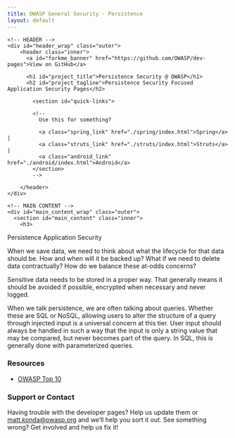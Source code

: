 ```yaml
---
title: OWASP General Security - Persistence
layout: default
---
```


  <body>

    <!-- HEADER -->
    <div id="header_wrap" class="outer">
        <header class="inner">
          <a id="forkme_banner" href="https://github.com/OWASP/dev-pages">View on GitHub</a>

          <h1 id="project_title">Persistence Security @ OWASP</h1>
          <h2 id="project_tagline">Persistence Security Focused Application Security Pages</h2>

            <section id="quick-links">

            <!--
              Use this for something?

              <a class="spring_link" href="./spring/index.html">Spring</a> |
              <a class="struts_link" href="./struts/index.html">Struts</a> | 
              <a class="android_link" href="./android/index.html">Android</a> 
            </section>
            --> 

        </header>
    </div>

    <!-- MAIN CONTENT -->
    <div id="main_content_wrap" class="outer">
      <section id="main_content" class="inner">
        <h3>
<a id="welcome-to-owasp-dev-pages" class="anchor" href="#welcome-to-owasp-dev-pages" aria-hidden="true"><span class="octicon octicon-link"></span></a>Persistence Application Security</h3>

<p>When we save data, we need to think about what the lifecycle for that data should be.  How and when will it be backed up?
What if we need to delete data contractually?  How do we balance these at-odds concerns?</p>

<p>Sensitive data needs to be stored in a proper way.  That generally means it should be avoided if possible, encrypted 
when necessary and never logged.
</p>

<p>When we talk persistence, we are often talking about queries.  Whether these are SQL or NoSQL, allowing users to alter
the structure of a query through injected input is a universal concern at this tier.  User input should always be handled
in such a way that the input is only a string value that may be compared, but never becomes part of the query.  In SQL, 
this is generally done with parameterized queries.
</p>

<h3>
<a id="support-or-contact" class="anchor" href="#support-or-contact" aria-hidden="true"><span class="octicon octicon-link"></span></a>Resources</h3>
<!--  Provide detailed links to Spring security sections based on capabilities.  -->
<ul>
<li><a href="http://owasp.org">OWASP Top 10</a></li>
</ul>

<h3>
<a id="support-or-contact" class="anchor" href="#support-or-contact" aria-hidden="true"><span class="octicon octicon-link"></span></a>Support or Contact</h3>

<p>Having trouble with the developer pages? Help us update them or <a href="mailto:matt.konda@owasp.org">matt.konda@owasp.org</a> and we’ll help you sort it out.  See something wrong?  Get involved and help us fix it!</p>
      </section>
    </div>
    

  </body>
</html>
